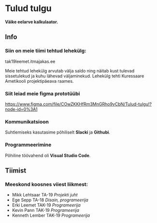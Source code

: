 # Tulud tulgu

 __Väike eelarve kalkulaator.__

## Info
  
### Siin on meie tiimi tehtud lehekülg: 
  
tak19leemet.itmajakas.ee 
  
Meie tehtud lehekülg arvutab välja saldo ning näitab kust tulevad sissetulekud ja kuhu lähevad väljaminekud. Lehekülg tehti Kuressaare Ametikooli projektipäeava raames.

### Siit leiad meie figma prototüübi 

https://www.figma.com/file/COwZKKHfRm3MnGRho9vCbN/Tulud-tulgu!?node-id=0%3A1

### Kommunikatsioon

  Suhtlemiseks kasutasime põhiliselt **Slacki** ja **Githubi**.

### Programmeerimine

  Põhiline töövahend oli **Visual Studio Code**.

## Tiimist

### Meeskond koosnes viiest liikmest:
  
  * Mikk Lehtsaar TA-19 _Projekti juht_
  * Ege Sepp TA-18 _Disain, programeerija_
  * Erki Leemet TAK-19 _Programeerija_
  * Kevin Pann TAK-19 _Programeerija_
  * Kenneth Lember TAK-19 _Programeerija_
